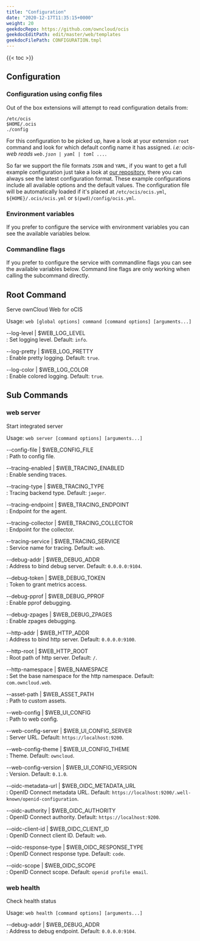 ```yaml
---
title: "Configuration"
date: "2020-12-17T11:35:15+0000"
weight: 20
geekdocRepo: https://github.com/owncloud/ocis
geekdocEditPath: edit/master/web/templates
geekdocFilePath: CONFIGURATION.tmpl
---
```


{{< toc >}}

## Configuration

### Configuration using config files

Out of the box extensions will attempt to read configuration details from:

```console
/etc/ocis
$HOME/.ocis
./config
```

For this configuration to be picked up, have a look at your extension `root` command and look for which default config name it has assigned. *i.e: ocis-web reads `web.json | yaml | toml ...`*.

So far we support the file formats `JSON` and `YAML`, if you want to get a full example configuration just take a look at [our repository](https://github.com/owncloud/ocis/tree/master/config), there you can always see the latest configuration format. These example configurations include all available options and the default values. The configuration file will be automatically loaded if it's placed at `/etc/ocis/ocis.yml`, `${HOME}/.ocis/ocis.yml` or `$(pwd)/config/ocis.yml`.

### Environment variables

If you prefer to configure the service with environment variables you can see the available variables below.

### Commandline flags

If you prefer to configure the service with commandline flags you can see the available variables below. Command line flags are only working when calling the subcommand directly.

## Root Command

Serve ownCloud Web for oCIS

Usage: `web [global options] command [command options] [arguments...]`

--log-level | $WEB_LOG_LEVEL  
: Set logging level. Default: `info`.

--log-pretty | $WEB_LOG_PRETTY  
: Enable pretty logging. Default: `true`.

--log-color | $WEB_LOG_COLOR  
: Enable colored logging. Default: `true`.

## Sub Commands

### web server

Start integrated server

Usage: `web server [command options] [arguments...]`

--config-file | $WEB_CONFIG_FILE  
: Path to config file.

--tracing-enabled | $WEB_TRACING_ENABLED  
: Enable sending traces.

--tracing-type | $WEB_TRACING_TYPE  
: Tracing backend type. Default: `jaeger`.

--tracing-endpoint | $WEB_TRACING_ENDPOINT  
: Endpoint for the agent.

--tracing-collector | $WEB_TRACING_COLLECTOR  
: Endpoint for the collector.

--tracing-service | $WEB_TRACING_SERVICE  
: Service name for tracing. Default: `web`.

--debug-addr | $WEB_DEBUG_ADDR  
: Address to bind debug server. Default: `0.0.0.0:9104`.

--debug-token | $WEB_DEBUG_TOKEN  
: Token to grant metrics access.

--debug-pprof | $WEB_DEBUG_PPROF  
: Enable pprof debugging.

--debug-zpages | $WEB_DEBUG_ZPAGES  
: Enable zpages debugging.

--http-addr | $WEB_HTTP_ADDR  
: Address to bind http server. Default: `0.0.0.0:9100`.

--http-root | $WEB_HTTP_ROOT  
: Root path of http server. Default: `/`.

--http-namespace | $WEB_NAMESPACE  
: Set the base namespace for the http namespace. Default: `com.owncloud.web`.

--asset-path | $WEB_ASSET_PATH  
: Path to custom assets.

--web-config | $WEB_UI_CONFIG  
: Path to web config.

--web-config-server | $WEB_UI_CONFIG_SERVER  
: Server URL. Default: `https://localhost:9200`.

--web-config-theme | $WEB_UI_CONFIG_THEME  
: Theme. Default: `owncloud`.

--web-config-version | $WEB_UI_CONFIG_VERSION  
: Version. Default: `0.1.0`.

--oidc-metadata-url | $WEB_OIDC_METADATA_URL  
: OpenID Connect metadata URL. Default: `https://localhost:9200/.well-known/openid-configuration`.

--oidc-authority | $WEB_OIDC_AUTHORITY  
: OpenID Connect authority. Default: `https://localhost:9200`.

--oidc-client-id | $WEB_OIDC_CLIENT_ID  
: OpenID Connect client ID. Default: `web`.

--oidc-response-type | $WEB_OIDC_RESPONSE_TYPE  
: OpenID Connect response type. Default: `code`.

--oidc-scope | $WEB_OIDC_SCOPE  
: OpenID Connect scope. Default: `openid profile email`.

### web health

Check health status

Usage: `web health [command options] [arguments...]`

--debug-addr | $WEB_DEBUG_ADDR  
: Address to debug endpoint. Default: `0.0.0.0:9104`.

